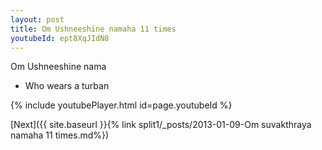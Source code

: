 ```yaml
---
layout: post
title: Om Ushneeshine namaha 11 times
youtubeId: ept8XqJIdN8
---
```

 
 
Om Ushneeshine nama 
 
 -  Who wears a turban 
 
  
 
  
 
 
 
 
 
 


{% include youtubePlayer.html id=page.youtubeId %}
 
[Next]({{ site.baseurl }}{% link  split1/_posts/2013-01-09-Om suvakthraya namaha 11 times.md%})
 
